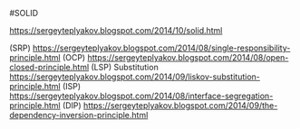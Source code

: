 #SOLID

https://sergeyteplyakov.blogspot.com/2014/10/solid.html

(SRP) https://sergeyteplyakov.blogspot.com/2014/08/single-responsibility-principle.html
(OCP) https://sergeyteplyakov.blogspot.com/2014/08/open-closed-principle.html
(LSP) Substitution https://sergeyteplyakov.blogspot.com/2014/09/liskov-substitution-principle.html
(ISP) https://sergeyteplyakov.blogspot.com/2014/08/interface-segregation-principle.html
(DIP) https://sergeyteplyakov.blogspot.com/2014/09/the-dependency-inversion-principle.html
